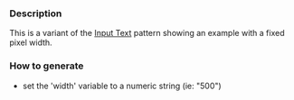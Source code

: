 ### Description
This is a variant of the [Input Text](./?p=atoms-input-text) pattern showing an example with a fixed pixel width.

### How to generate
* set the 'width' variable to a numeric string (ie: "500")
